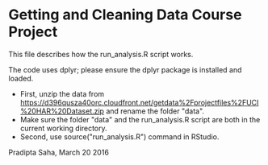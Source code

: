 Getting and Cleaning Data Course Project
========================================
This file describes how the run_analysis.R script works.

The code uses dplyr; please ensure the dplyr package is installed and loaded.

* First, unzip the data from https://d396qusza40orc.cloudfront.net/getdata%2Fprojectfiles%2FUCI%20HAR%20Dataset.zip and rename the folder "data".
* Make sure the folder "data" and the run_analysis.R script are both in the current working directory.
* Second, use source("run_analysis.R") command in RStudio. 

Pradipta Saha, March 20 2016
